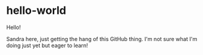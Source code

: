 # hello-world

Hello!

Sandra here, just getting the hang of this GitHub thing.
I'm not sure what I'm doing just yet but eager to learn!
